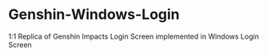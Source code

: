 # Genshin-Windows-Login
1:1 Replica of Genshin Impacts Login Screen implemented in Windows Login Screen
